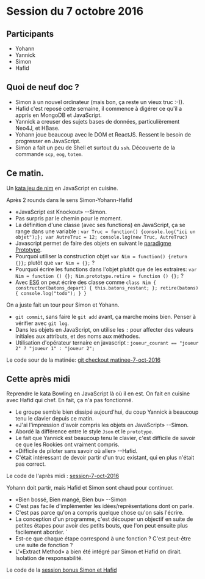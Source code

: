 # Session du 7 octobre 2016

## Participants

- Yohann
- Yannick
- Simon
- Hafid


## Quoi de neuf doc ?

- Simon à un nouvel ordinateur (mais bon, ça reste un vieux truc :-)).
- Hafid c'est reposé cette semaine, il commence à digérer ce qu'il a appris en
  MongoDB et JavaScript.
- Yannick a creuser des sujets bases de données, particulièrement Neo4J, et
  HBase.
- Yohann joue beaucoup avec le DOM et ReactJS. Ressent le besoin de progresser
  en JavaScript.
- Simon a fait un peu de Shell et surtout du `ssh`. Découverte de la commande
  `scp`, `eog`, `totem`.


## Ce matin.

Un [kata jeu de nim](http://codingdojo.org/kata/Nim/) en JavaScript en cuisine.

Après 2 rounds dans le sens Simon-Yohann-Hafid

- «JavaScript est Knockout» --Simon.
- Pas surpris par le chemin pour le moment.
- La définition d'une classe (avec ses functions) en JavaScript, ça se range
  dans une variable : `var Truc = function() {console.log("ici un objet");};
  var AutreTruc = 12; console.log(new Truc, AutreTruc)`
- Javascript permet de faire des objets en suivant le [paradigme
  Prototype](https://fr.wikipedia.org/wiki/Programmation_orient%C3%A9e_prototype).
- Pourquoi utiliser la construction objet `var Nim = function() {return {}};`
  plutôt que `var Nim = {};` ?
- Pourquoi écrire les functions dans l'objet plutôt que de les extraires: `var
  Nim = function () {}; Nim.prototype.retire = function () {};` ?
- Avec
  [ES6](https://fr.wikipedia.org/wiki/ECMAScript#ECMAScript_Edition_6_.28ES6.29)
  on peut écrire des classe comme `class Nim { constructor(batons_depart) {
  this.batons_restant; }; retire(batons) { console.log("todo"); } }`

On a juste fait un tour pour Simon et Yohann.

- `git commit`, sans faire le `git add` avant, ça marche moins bien. Penser à
  vérifier avec `git log`.
- Dans les objets en JavaScript, on utilise les `:` pour affecter des valeurs
  initiales aux attributs, et des noms aux méthodes.
- Utilisation d'opérateur ternaire en javascript : `joueur_courant == "joueur
  2" ? "joueur 1" : "joueur 2";`

Le code sour de la matinée: [git checkout
matinee-7-oct-2016](https://github.com/ut7/rookie-club/releases/tag/matinee-7-oct-2016)


## Cette après midi

Reprendre le kata Bowling en JavaScript là où il en est. On fait en cuisine
avec Hafid qui chef. En fait, ça n'a pas fonctionné.

- Le groupe semble bien dissipé aujourd'hui, du coup Yannick à beaucoup tenu le
  clavier depuis ce matin.
- «J'ai l'impression d'avoir compris les objets en JavaScript» --Simon.
- Abordé la différence entre le style `Json` et le `prototype`.
- Le fait que Yannick est beaucoup tenu le clavier, c'est difficile de savoir
  ce que les Rookies ont vraiment compris.
- «Difficile de piloter sans savoir où aller» --Hafid.
- C'était intéressant de devoir partir d'un truc existant, qui en plus n'était
  pas correct.

Le code de l'après midi :
[session-7-oct-2016](http://github.com/ut7/rookie-club/releases/tag/session-7-oct-2016)

Yohann doit partir, mais Hafid et Simon sont chaud pour continuer.

- «Bien bossé, Bien mangé, Bien bu» --Simon
- C'est pas facile d'implémenter les idées/représentations dont on parle.
- C'est pas parce qu'on a compris quelque chose qu'on sais l'écrire.
- La conception d'un programme, c'est découper un objectif en suite de petites
  étapes pour avoir des petits bouts, que l'on peut ensuite plus facilement
  aborder.  `
- Est-ce que chaque étape correspond à une fonction ? C'est peut-être une suite
  de fonction ?
- L'«Extract Method» a bien été intégré par Simon et Hafid on dirait. Isolation
  de responsabilité.

Le code de la [session bonus Simon et Hafid](https://github.com/ut7/rookie-club/releases/tag/session-bonus-simon-et-hafid)
